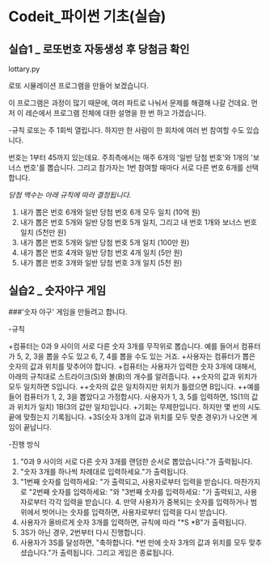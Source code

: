 # Codeit_파이썬 기초(실습) 
## 실습1 _ 로또번호 자동생성 후 당첨금 확인 

lottary.py

로또 시뮬레이션 프로그램을 만들어 보겠습니다.

이 프로그램은 과정이 많기 때문에, 여러 파트로 나눠서 문제를 해결해 나갈 건데요. 먼저 이 레슨에서 프로그램 전체에 대한 설명을 한 번 하고 가겠습니다.

-규칙
로또는 주 1회씩 열립니다. 하지만 한 사람이 한 회차에 여러 번 참여할 수도 있습니다.

번호는 1부터 45까지 있는데요. 주최측에서는 매주 6개의 '일반 당첨 번호'와 1개의 '보너스 번호'를 뽑습니다. 그리고 참가자는 1번 참여할 때마다 서로 다른 번호 6개를 선택합니다.


*당첨 액수는 아래 규칙에 따라 결정됩니다.*
1. 내가 뽑은 번호 6개와 일반 당첨 번호 6개 모두 일치 (10억 원)
2. 내가 뽑은 번호 5개와 일반 당첨 번호 5개 일치, 그리고 내 번호 1개와 보너스 번호 일치 (5천만 원)
3. 내가 뽑은 번호 5개와 일반 당첨 번호 5개 일치 (100만 원)
4. 내가 뽑은 번호 4개와 일반 당첨 번호 4개 일치 (5만 원)
5. 내가 뽑은 번호 3개와 일반 당첨 번호 3개 일치 (5천 원)

## 실습2 _ 숫자야구 게임

###'숫자 야구' 게임을 만들려고 합니다.

-규칙

+컴퓨터는 0과 9 사이의 서로 다른 숫자 3개를 무작위로 뽑습니다. 예를 들어서 컴퓨터가 5, 2, 3을 뽑을 수도 있고 6, 7, 4를 뽑을 수도 있는 거죠.
+사용자는 컴퓨터가 뽑은 숫자의 값과 위치를 맞추어야 합니다.
+컴퓨터는 사용자가 입력한 숫자 3개에 대해서, 아래의 규칙대로 스트라이크(S)와 볼(B)의 개수를 알려줍니다.
++숫자의 값과 위치가 모두 일치하면 S입니다.
++숫자의 값은 일치하지만 위치가 틀렸으면 B입니다.
++예를 들어 컴퓨터가 1, 2, 3을 뽑았다고 가정합시다. 사용자가 1, 3, 5를 입력하면, 1S(1의 값과 위치가 일치) 1B(3의 값만 일치)입니다.
+기회는 무제한입니다. 하지만 몇 번의 시도 끝에 맞췄는지 기록됩니다.
+3S(숫자 3개의 값과 위치를 모두 맞춘 경우)가 나오면 게임이 끝납니다.

-진행 방식
1. "0과 9 사이의 서로 다른 숫자 3개를 랜덤한 순서로 뽑았습니다."가 출력됩니다.
2. "숫자 3개를 하나씩 차례대로 입력하세요."가 출력됩니다.
3. "1번째 숫자를 입력하세요: "가 출력되고, 사용자로부터 입력을 받습니다. 마찬가지로 "2번째 숫자를 입력하세요: "와 "3번째 숫자를 입력하세요: "가 출력되고, 사용자로부터 각각 입력을 받습니다. 4. 만약 사용자가 중복되는 숫자를 입력하거나 범위에서 벗어나는 숫자를 입력하면, 사용자로부터 입력을 다시 받습니다.
5. 사용자가 올바르게 숫자 3개를 입력하면, 규칙에 따라 "*S *B"가 출력됩니다.
6. 3S가 아닌 경우, 2번부터 다시 진행합니다.
7. 사용자가 3S를 달성하면, "축하합니다. *번 만에 숫자 3개의 값과 위치를 모두 맞추셨습니다."가 출력됩니다. 그리고 게임은 종료됩니다.

